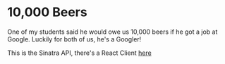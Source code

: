 # 10,000 Beers

One of my students said he would owe us 10,000 beers if he got a job at Google. Luckily for both of us, he's a Googler!

This is the Sinatra API, there's a React Client [here](https://github.com/jaredmurphy/10-Thousand-Beers-Client)
